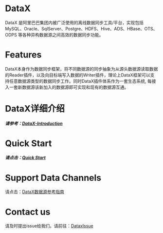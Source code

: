 # DataX

DataX 是阿里巴巴集团内被广泛使用的离线数据同步工具/平台，实现包括 MySQL、Oracle、SqlServer、Postgre、HDFS、Hive、ADS、HBase、OTS、ODPS 等各种异构数据源之间高效的数据同步功能。



# Features

DataX本身作为数据同步框架，将不同数据源的同步抽象为从源头数据源读取数据的Reader插件，以及向目标端写入数据的Writer插件，理论上DataX框架可以支持任意数据源类型的数据同步工作。同时DataX插件体系作为一套生态系统, 每接入一套新数据源该新加入的数据源即可实现和现有的数据源互通。



# DataX详细介绍

##### 请参考：[DataX-Introduction](https://github.com/alibaba/DataX/wiki/DataX-Introduction)



# Quick Start

##### 请点击：[Quick Start](https://github.com/alibaba/DataX/wiki/Quick-Start)



# Support Data Channels

请点击：[DataX数据源参考指南](https://github.com/alibaba/DataX/wiki/DataX-all-data-channels)



# Contact us

请及时提出issue给我们。请前往：[DataxIssue](https://github.com/alibaba/DataX/issues)

